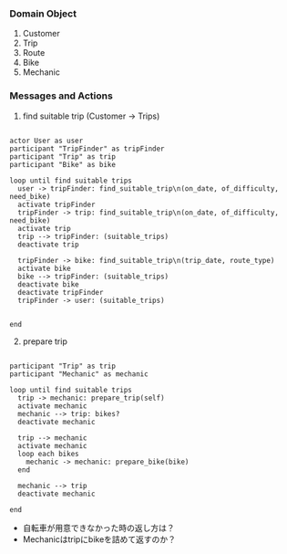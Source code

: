 ### Domain Object
1. Customer
2. Trip
3. Route
4. Bike
5. Mechanic

### Messages and Actions
1. find suitable trip (Customer -> Trips)

```puml {.code-block}

actor User as user
participant "TripFinder" as tripFinder
participant "Trip" as trip
participant "Bike" as bike

loop until find suitable trips
  user -> tripFinder: find_suitable_trip\n(on_date, of_difficulty, need_bike)
  activate tripFinder
  tripFinder -> trip: find_suitable_trip\n(on_date, of_difficulty, need_bike)
  activate trip
  trip --> tripFinder: (suitable_trips)
  deactivate trip

  tripFinder -> bike: find_suitable_trip\n(trip_date, route_type)
  activate bike
  bike --> tripFinder: (suitable_trips)
  deactivate bike
  deactivate tripFinder
  tripFinder -> user: (suitable_trips)


end

```
2. prepare trip

```puml {.code-block}

participant "Trip" as trip
participant "Mechanic" as mechanic

loop until find suitable trips
  trip -> mechanic: prepare_trip(self)
  activate mechanic
  mechanic --> trip: bikes?
  deactivate mechanic

  trip --> mechanic
  activate mechanic
  loop each bikes
    mechanic -> mechanic: prepare_bike(bike)
  end

  mechanic --> trip
  deactivate mechanic

end

```
 - 自転車が用意できなかった時の返し方は？
 - Mechanicはtripにbikeを詰めて返すのか？

